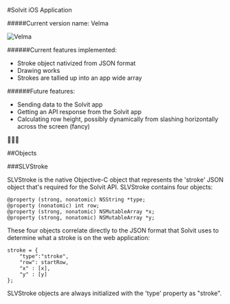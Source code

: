 #Solvit iOS Application

#####Current version name: Velma

![Velma](http://upload.wikimedia.org/wikipedia/en/9/9d/Velma_Dinkley.png)

######Current features implemented:
* Stroke object nativized from JSON format
* Drawing works
* Strokes are tallied up into an app wide array

######Future features:
* Sending data to the Solvit app
* Getting an API response from the Solvit app
* Calculating row height, possibly dynamically from slashing horizontally across the screen (fancy)

:clap::clap::clap:

##Objects

###SLVStroke

SLVStroke is the native Objective-C object that represents the 'stroke' JSON object that's required for the Solvit API. SLVStroke contains four objects:

```
@property (strong, nonatomic) NSString *type;
@property (nonatomic) int row;
@property (strong, nonatomic) NSMutableArray *x;
@property (strong, nonatomic) NSMutableArray *y;
```

These four objects correlate directly to the JSON format that Solvit uses to determine what a stroke is on the web application:

```
stroke = {
	"type":"stroke",
	"row": startRow,
    "x" : [x],
    "y" : [y]
}; 
```

SLVStroke objects are always initialized with the 'type' property as "stroke".

